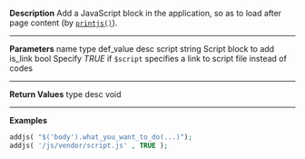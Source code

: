 **Description**
Add a JavaScript block in the application, so as to load after page content (by [`printjs()`](#printjs)).

--------
**Parameters**
name	type	def_value	desc
script	string		Script block to add
is_link	bool		Specify *TRUE* if `$script` specifies a link to script file instead of codes


--------
**Return Values**
type	desc
void

--------
**Examples**

```php
addjs( "$('body').what_you_want_to_do(...)");
addjs( '/js/vendor/script.js' , TRUE );
```